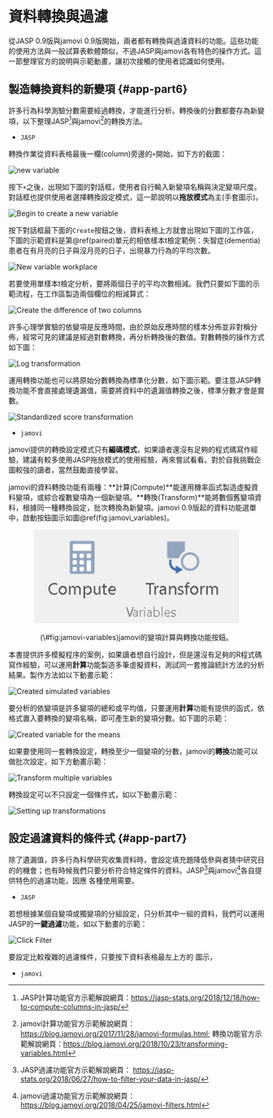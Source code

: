 # 資料轉換與過濾

從JASP 0.9版與jamovi 0.9版開始，兩者都有轉換與過濾資料的功能。這些功能的使用方法與一般試算表軟體類似，不過JASP與jamovi各有特色的操作方式。這一節整理官方的說明與示範動畫，讓初次接觸的使用者認識如何使用。

## 製造轉換資料的新變項 {#app-part6}

許多行為科學測驗分數需要經過轉換，才能進行分析。轉換後的分數都要存為新變項，以下整理JASP[^1]與jamovi[^2]的轉換方法。

[^1]: JASP計算功能官方示範解說網頁：https://jasp-stats.org/2018/12/18/how-to-compute-columns-in-jasp/

[^2]: jamovi計算功能官方示範解說網頁：https://blog.jamovi.org/2017/11/28/jamovi-formulas.html; 轉換功能官方示範解說網頁：https://blog.jamovi.org/2018/10/23/transforming-variables.html


- `JASP`

轉換作業從資料表格最後一欄(column)旁邊的`+`開始，如下方的截圖：

![new variable](https://jasp-stats.org/wp-content/uploads/2018/10/091_blog.png)

按下`+`之後，出現如下圖的對話框，使用者自行輸入新變項名稱與決定變項尺度。對話框也提供使用者選擇轉換設定模式，這一節說明以**拖放模式**為主(手套圖示)。

![Begin to create a new variable](https://jasp-stats.org/wp-content/uploads/2018/12/screenshot_computecols_2.png)

按下對話框最下面的`Create`按鈕之後，資料表格上方就會出現如下圖的工作區，下圖的示範資料是第\@ref(paired)單元的相依樣本t檢定範例：失智症(dementia)患者在有月亮的日子與沒月亮的日子，出現暴力行為的平均次數。

![New variable workplace](https://jasp-stats.org/wp-content/uploads/2018/12/screenshot_computecols_3.png)

若要使用單樣本t檢定分析，要將兩個日子的平均次數相減。我們只要如下圖的示範流程，在工作區製造兩個欄位的相減算式：

![Create the difference of two columns](https://jasp-stats.org/wp-content/uploads/2018/12/comp_col_1.gif)

許多心理學實驗的依變項是反應時間，由於原始反應時間的樣本分佈並非對稱分佈，經常可見的建議是經過對數轉換，再分析轉換後的數值。對數轉換的操作方式如下圖：

![Log transformation](https://jasp-stats.org/wp-content/uploads/2018/12/comp_cols_log.gif)

運用轉換功能也可以將原始分數轉換為標準化分數，如下圖示範。要注意JASP轉換功能不會直接處理遺漏值，需要將資料中的遺漏值轉換之後，標準分數才會是實數。

![Standardized score transformation](https://jasp-stats.org/wp-content/uploads/2018/12/comp_col_4.gif)

- `jamovi`

jamovi提供的轉換設定模式只有**編碼模式**，如果讀者還沒有足夠的程式碼寫作經驗，建議有較多使用JASP拖放模式的使用經驗，再來嘗試看看。對於自我挑戰企圖較強的讀者，當然鼓勵直接學習。

jamovi的資料轉換功能有兩種：**計算(Compute)**能運用機率函式製造虛擬資料變項，或綜合複數變項為一個新變項。**轉換(Transform)**能將數個舊變項資料，根據同一種轉換設定，批次轉換為新變項。jamovi 0.9版起的資料功能選單中，啟動按鈕圖示如圖\@ref(fig:jamovi_variables)。

<div class="figure" style="text-align: center">
<img src="images/jamovi_variables_functions.PNG" alt="jamovi的變項計算與轉換功能按鈕。" width="80%" />
<p class="caption">(\#fig:jamovi-variables)jamovi的變項計算與轉換功能按鈕。</p>
</div>

本書提供許多模擬程序的案例，如果讀者想自行設計，但是還沒有足夠的R程式碼寫作經驗，可以運用**計算**功能製造多筆虛擬資料，測試同一套推論統計方法的分析結果。製作方法如以下動畫示範：

![Created simulated variables](https://blog.jamovi.org/assets/images/computedVar.gif)

要分析的依變項是許多變項的總和或平均值，只要運用**計算**功能有提供的函式，依格式置入要轉換的變項名稱，即可產生新的變項分數。如下圖的示範：

![Created variable for the means](https://blog.jamovi.org/assets/images/setup-mean-score.png)

如果要使用同一套轉換設定，轉換至少一個變項的分數，jamovi的**轉換**功能可以做批次設定，如下方動畫示範：

![Transform multiple variables](https://blog.jamovi.org/assets/images/transform_overall.gif)

轉換設定可以不只設定一個條件式，如以下動畫示範：

![Setting up transformations](https://blog.jamovi.org/assets/images/transform2.gif)


## 設定過濾資料的條件式 {#app-part7}

除了遺漏值，許多行為科學研究收集資料時，會設定填充題降低參與者猜中研究目的的機會；也有時候我們只要分析符合特定條件的資料。JASP[^3]與jamovi[^4]各自提供特色的過濾功能，因應 各種使用需要。

[^3]: JASP過濾功能官方示範解說網頁： https://jasp-stats.org/2018/06/27/how-to-filter-your-data-in-jasp/
[^4]: jamovi過濾功能官方示範解說網頁： https://blog.jamovi.org/2018/04/25/jamovi-filters.html

- `JASP`

若想根據某個自變項或獨變項的分組設定，只分析其中一組的資料，我們可以運用JASP的**一鍵過濾**功能，如以下動畫的示範：

![Click Filter](https://jasp-stats.org/wp-content/uploads/2018/06/01_click_filter.gif)

要設定比較複雜的過濾條件，只要按下資料表格最左上方的
圖示，

- `jamovi`







